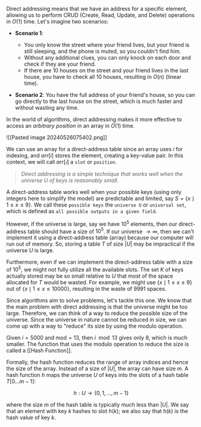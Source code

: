 Direct addressing means that we have an address for a specific element, allowing us to perform CRUD (Create, Read, Update, and Delete) operations in $O(1)$ time. Let's imagine two scenarios:

- **Scenario 1**: 
	- You only know the street where your friend lives, but your friend is still sleeping, and the phone is muted, so you couldn't find him.
	- Without any additional clues, you can only knock on each door and check if they are your friend.
	- If there are 10 houses on the street and your friend lives in the last house, you have to check all 10 houses, resulting in $O(n)$ (linear time).
	  
- **Scenario 2**: You have the full address of your friend's house, so you can go directly to the last house on the street, which is much faster and without wasting any time.

In the world of algorithms, direct addressing makes it more effective to access an *arbitrary position* in an array in $O(1)$ time.


![[Pasted image 20240526075402.png]]


We can use an array for a direct-address table since an array uses $i$ for indexing, and $arr[i]$ stores the element, creating a key-value pair. In this context, we will call $arr[𝑖]$ a `slot` or `position`.

> *Direct addressing is a simple technique that works well when the universe U of keys is reasonably small.*


A direct-address table works well when your possible keys (using only integers here to simplify the model) are predictable and limited, say $S = \{ x \mid 1 \leq x \leq 9 \}$. We call these `possible keys` the `universe U` or `universal set`, which is defined as `all possible outputs in a given field`.

However, if the universe is large, say we have $10^5$ elements, then our direct-address table should have a size of $10^5$. If our universe $\rightarrow \infty$, then we can't implement it using a direct-address table (array) because our computer will run out of memory. So, storing a table $T$ of size $|U|$ may be impractical if the universe $U$ is large.

Furthermore, even if we can implement the direct-address table with a size of $10^5$, we might not fully utilize all the available slots. The set $K$ of keys actually stored may be so small relative to $U$ that most of the space allocated for $T$ would be wasted. For example, we might use $\{ x \mid 1 \leq x \leq 9 \}$ out of $\{ x \mid 1 \leq x \leq 10000 \}$, resulting in the waste of 9991 spaces.

Since algorithms aim to solve problems, let's tackle this one. We know that the main problem with direct addressing is that the universe might be too large. Therefore, we can think of a way to reduce the possible size of the universe. Since the universe in nature cannot be reduced in size, we can come up with a way to "reduce" its size by using the modulo operation.

Given $i = 5000$ and $\text{mod} = 13$, then $i \mod 13$ gives only $8$, which is much smaller. The function that uses the modulo operation to reduce the size is called a [[Hash Function]].

Formally, the hash function reduces the range of array indices and hence the size of the array. Instead of a size of $|U|$, the array can have size $m$. A hash function $h$ maps the universe $U$ of keys into the slots of a hash table $T[0 \ldots m-1]$:

$$
h : U \rightarrow \{0, 1, \ldots, m-1\}
$$

where the size $m$ of the hash table is typically much less than $|U|$. We say that an element with key $k$ hashes to slot $h(k)$; we also say that $h(k)$ is the hash value of key $k$.
